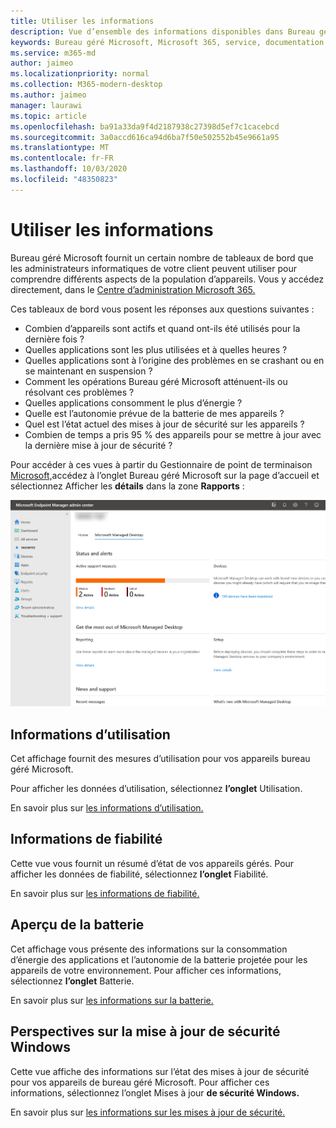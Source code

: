 ```yaml
---
title: Utiliser les informations
description: Vue d’ensemble des informations disponibles dans Bureau géré Microsoft
keywords: Bureau géré Microsoft, Microsoft 365, service, documentation
ms.service: m365-md
author: jaimeo
ms.localizationpriority: normal
ms.collection: M365-modern-desktop
ms.author: jaimeo
manager: laurawi
ms.topic: article
ms.openlocfilehash: ba91a33da9f4d2187938c27398d5ef7c1cacebcd
ms.sourcegitcommit: 3a0accd616ca94d6ba7f50e502552b45e9661a95
ms.translationtype: MT
ms.contentlocale: fr-FR
ms.lasthandoff: 10/03/2020
ms.locfileid: "48350823"
---
```

# <a name="work-with-insights"></a>Utiliser les informations

Bureau géré Microsoft fournit un certain nombre de tableaux de bord que les administrateurs informatiques de votre client peuvent utiliser pour comprendre différents aspects de la population d’appareils. Vous y accédez directement, dans le [Centre d’administration Microsoft 365.](https://admin.microsoft.com/adminportal/home?previewoff=false#/microsoftmanageddesktop)

Ces tableaux de bord vous posent les réponses aux questions suivantes :

- Combien d’appareils sont actifs et quand ont-ils été utilisés pour la dernière fois ?
- Quelles applications sont les plus utilisées et à quelles heures ?
- Quelles applications sont à l’origine des problèmes en se crashant ou en se maintenant en suspension ?
- Comment les opérations Bureau géré Microsoft atténuent-ils ou résolvant ces problèmes ?
- Quelles applications consomment le plus d’énergie ?
- Quelle est l’autonomie prévue de la batterie de mes appareils ?
- Quel est l’état actuel des mises à jour de sécurité sur les appareils ?
- Combien de temps a pris 95 % des appareils pour se mettre à jour avec la dernière mise à jour de sécurité ?


Pour accéder à ces vues à partir du Gestionnaire de point de terminaison [Microsoft,](https://endpoint.microsoft.com/)accédez à l’onglet Bureau géré Microsoft sur la page d’accueil et sélectionnez Afficher les **détails** dans la zone **Rapports** :


![Page principale du centre d’administration avec zone De rapports en bas à gauche et lien Afficher les détails](../../media/insights-main.png)


## <a name="usage-insights"></a>Informations d’utilisation
Cet affichage fournit des mesures d’utilisation pour vos appareils bureau géré Microsoft. 

Pour afficher les données d’utilisation, sélectionnez **l’onglet** Utilisation.

En savoir plus sur [les informations d’utilisation.](usage-insights.md)

## <a name="reliability-insights"></a>Informations de fiabilité
Cette vue vous fournit un résumé d’état de vos appareils gérés. Pour afficher les données de fiabilité, sélectionnez **l’onglet** Fiabilité.

En savoir plus sur [les informations de fiabilité.](reliability-insights.md)

## <a name="battery-insights"></a>Aperçu de la batterie
Cet affichage vous présente des informations sur la consommation d’énergie des applications et l’autonomie de la batterie projetée pour les appareils de votre environnement. Pour afficher ces informations, sélectionnez **l’onglet** Batterie.

En savoir plus sur [les informations sur la batterie.](battery-insights.md)

## <a name="windows-security-update-insights"></a>Perspectives sur la mise à jour de sécurité Windows
Cette vue affiche des informations sur l’état des mises à jour de sécurité pour vos appareils de bureau géré Microsoft. Pour afficher ces informations, sélectionnez l’onglet Mises à jour **de sécurité Windows.**

En savoir plus sur [les informations sur les mises à jour de sécurité.](security-update-insights.md)
